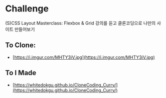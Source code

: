 # Challenge

(S)CSS Layout Masterclass: Flexbox & Grid 강의를 듣고 클론코딩으로 나만의 사이트 만들어보기

## To Clone:

- [https://i.imgur.com/MHTY3iV.jpg](https://i.imgur.com/MHTY3iV.jpg)

## To I Made

- [https://whitedokgu.github.io/CloneCoding_Curry/](https://whitedokgu.github.io/CloneCoding_Curry/)
